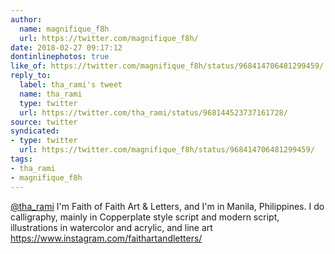 ```yaml
---
author:
  name: magnifique_f8h
  url: https://twitter.com/magnifique_f8h/
date: 2018-02-27 09:17:12
dontinlinephotos: true
like_of: https://twitter.com/magnifique_f8h/status/968414706481299459/
reply_to:
  label: tha_rami's tweet
  name: tha_rami
  type: twitter
  url: https://twitter.com/tha_rami/status/968144523737161728/
source: twitter
syndicated:
- type: twitter
  url: https://twitter.com/magnifique_f8h/status/968414706481299459/
tags:
- tha_rami
- magnifique_f8h
---
```


[@tha_rami](https://twitter.com/tha_rami/) I'm Faith of Faith Art &amp; Letters, and I'm in Manila, Philippines. I do calligraphy, mainly in Copperplate style script and modern script, illustrations in watercolor and acrylic, and line art https://www.instagram.com/faithartandletters/